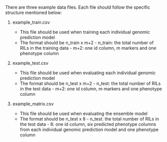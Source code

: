 There are three example data files. Each file should follow the specific structure mentioned below:

1. example_train.csv
     - This file should be used when training each individual genomic prediction model
     - The format should be n_train x m+2
           - n_train: the total number of RILs in the training data
           - m+2: one id column, m markers and one phenotype column

2. example_test.csv
     - This file should be used when evaluating each individual genomic prediction model
     - The format should be n_test x m+2
           - n_test: the total number of RILs in the test data
           - m+2: one id column, m markers and one phenotype column

3. example_matrix.csv
     - This file should be used when evaluating the ensemble model
     - The format should be n_test x 8
           - n_test: the total number of RILs in the test data
           - 8: one id column, six predicted phenotype columns from each individual genomic prediction model and one phenotype column